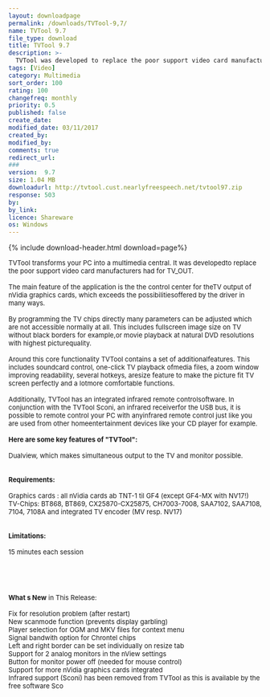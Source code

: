 ```yaml
---
layout: downloadpage
permalink: /downloads/TVTool-9,7/
name: TVTool 9.7
file_type: download
title: TVTool 9.7
description: >-
  TVTool was developed to replace the poor support video card manufacturers had for TV-OUT
tags: [Video]
category: Multimedia
sort_order: 100
rating: 100
changefreq: monthly
priority: 0.5
published: false
create_date: 
modified_date: 03/11/2017
created_by: 
modified_by: 
comments: true
redirect_url: 
### 
version:  9.7
size: 1.04 MB
downloadurl: http://tvtool.cust.nearlyfreespeech.net/tvtool97.zip
response: 503
by: 
by_link: 
licence: Shareware
os: Windows
---
```


{% include download-header.html download=page%}

<p style="fix-download-text !important">
<p><font size="2"><p>TVTool transforms your PC into a multimedia central. It was developedto replace the poor support video card manufacturers had for TV_OUT.<br />
<br />
The main feature of the application is the the control center for theTV output of nVidia graphics cards, which exceeds the possibilitiesoffered by the driver in many ways.<br />
<br />
By programming the TV chips directly many parameters can be adjusted which are not accessible normally at all. This includes fullscreen image size on TV without black borders for example,or movie playback at natural DVD resolutions with highest picturequality. <br />
<br />
Around this core functionality TVTool contains a set of additionalfeatures. This includes soundcard control, one-click TV playback ofmedia files, a zoom window improving readability, several hotkeys, aresize feature to make the picture fit TV screen perfectly and a lotmore comfortable functions. <br />
<br />
Additionally, TVTool has an integrated infrared remote controlsoftware. In conjunction with the TVTool Sconi, an infrared receiverfor the USB bus, it is possible to remote control your PC with anyinfrared remote control just like you are used from other homeentertainment devices like your CD player for example.<br />
<br />
<span><strong>Here are some key features of "TVTool":</strong></span><br />
<br />
Dualview, which makes simultaneous output to the TV and monitor possible.<br />
<br />
<br />
<span><strong>Requirements:</strong></span><br />
<br />
Graphics cards : all nVidia cards ab TNT-1 til GF4 (except GF4-MX with NV17!) <br />
TV-Chips: BT868, BT869, CX25870-CX25875, CH7003-7008, SAA7102, SAA7108, 7104, 7108A and integrated TV encoder (MV resp. NV17)<br />
<br />
<br />
<span><strong>Limitations:</strong></span><br />
<br />
15 minutes each session</p>
<!-- google_ad_section_end -->
<p>&#160;</p>
<div class="celltext_big"><br />
<br />
<strong>What s New</strong> in This Release:<br />
<br />
Fix for resolution problem (after restart)<br />
New scanmode function (prevents display garbling)<br />
Player selection for OGM and MKV files for context menu<br />
Signal bandwith option for Chrontel chips<br />
Left and right border can be set individually on resize tab<br />
Support for 2 analog monitors in the nView settings<br />
Button for monitor power off (needed for mouse control)<br />
Support for more nVidia graphics cards integrated<br />
Infrared support (Sconi) has been removed from TVTool as this is available by the free software Sco</div></p></p>
